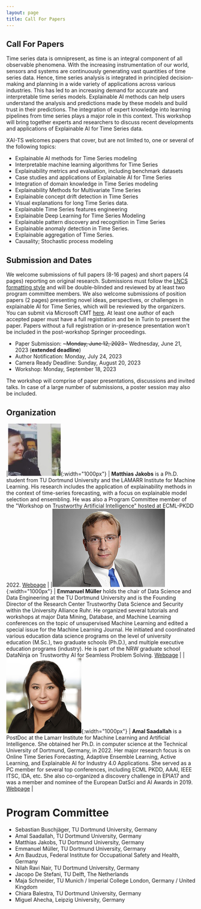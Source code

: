 ```yaml
---
layout: page
title: Call For Papers
---
```


## Call For Papers
Time series data is omnipresent, as time is an integral component of all observable phenomena.
With the increasing instrumentation of our world, sensors and systems are continuously generating vast quantities of time series data.
Hence, time series analysis is integrated in principled decision-making and planning in a wide variety of applications across various industries.
This has led to an increasing demand for accurate and interpretable time series models.
Explainable AI methods can help users understand the analysis and predictions made by these models and build trust in their predictions.
The integration of expert knowledge into learning pipelines from time series plays a major role in this context.
This workshop will bring together experts and researchers to discuss recent developments and applications of Explainable AI for Time Series data.

XAI-TS welcomes papers that cover, but are not limited to, one or several of the following topics:
 
- Explainable AI methods for Time Series modeling
- Interpretable machine learning algorithms for Time Series
- Explainability metrics and evaluation, including benchmark datasets
- Case studies and applications of Explainable AI for Time Series
- Integration of domain knowledge in Time Series modeling
- Explainability Methods for Multivariate Time Series
- Explainable concept drift detection in Time Series
- Visual explanations for long Time Series data.
- Explainable Time Series features engineering
- Explainable Deep Learning for Time Series Modeling
- Explainable pattern discovery and recognition in Time Series
- Explainable anomaly detection in Time Series.
- Explainable aggregation of Time Series.
- Causality;  Stochastic process modeling

## Submission and Dates

We welcome submissions of full papers (8-16 pages) and short papers (4 pages) reporting on original research.
Submissions must follow the [LNCS formatting style](https://www.springer.com/gp/computer-science/lncs/conference-proceedings-guidelines) and will be double-blinded and reviewed by at least two program committee members.
We also welcome submissions of position papers (2 pages) presenting novel ideas, perspectives, or challenges in explainable AI for Time Series, which will be reviewed by the organizers.
You can submit via Microsoft CMT [here](https://cmt3.research.microsoft.com/ECMLPKDDworkshop2023/Submission/Index).
At least one author of each accepted paper must have a full registration and be in Turin to present the paper. Papers without a full registration or in-presence presentation won't be included in the post-workshop Springer proceedings.

- Paper Submission: ~~~Monday, June 12, 2023~~~ Wednesday, June 21, 2023 (**extended deadline**)
- Author Notification: Monday, July 24, 2023
- Camera Ready Deadline: Sunday, August 20, 2023
- Workshop: Monday, September 18, 2023

The workshop will comprise of paper presentations, discussions and invited talks.
In case of a large number of submissions, a poster session may also be included.

## Organization
<!-- **Matthias Jakobs** is a Ph.D. student from TU Dortmund University and the LAMARR Institute for Machine Learning. -->
<!-- His research includes the application of explainability methods in the context of time-series forecasting, with a focus on explainable model selection and ensembling. -->
<!-- He was also a Program Committee member of the "Workshop on Trustworthy Artificial Intelligence" hosted at ECML-PKDD 2022. [Webpage](https://www-ai.cs.tu-dortmund.de/PERSONAL/jakobs.html) -->

<!-- **Emmanuel Müller** holds the chair of Data Science and Data Engineering at the TU Dortmund University and is the Founding Director of the Research Center Trustworthy Data Science and Security within the University Alliance Ruhr. -->
<!-- He organized several tutorials and workshops at major Data Mining, Database, and Machine Learning conferences on the topic of unsupervised Machine Learning and edited a special issue for the Machine Learning Journal. -->
<!-- He initiated and coordinated various education data science programs on the level of university education (M.Sc.), two graduate schools (Ph.D.), and multiple executive education programs (industry). -->
<!-- He is part of the NRW graduate school DataNinja on Trustworthy AI for Seamless Problem Solving. [Webpage](https://ls9-www.cs.tu-dortmund.de/) -->

<!-- **Amal Saadallah** is a PostDoc at the Lamarr Institute for Machine Learning and Artificial Intelligence. -->
<!-- She obtained her Ph.D. in computer science at the Technical University of Dortmund, Germany, in 2022. -->
<!-- Her major research focus is on Online Time Series Forecasting, Adaptive Ensemble Learning,  Active Learning, and Explainable AI for Industry 4.0 Applications. -->
<!-- She served as a PC member for several top conferences, including ECML PKDD, AAAI, IEEE ITSC, IDA, etc. -->
<!-- She also co-organized a discovery challenge in EPIA17 and was a member and nominee of the European DatSci and AI Awards in 2019. -->
<!-- She gave a  tutorial on “Automated Data Science” in the Data Sharing Winter School 2020. [Webpage](https://www-ai.cs.tu-dortmund.de/PERSONAL/saadallah.html) -->

|![](matthias.jpg){:width="1000px"} | **Matthias Jakobs** is a Ph.D. student from TU Dortmund University and the LAMARR Institute for Machine Learning. His research includes the application of explainability methods in the context of time-series forecasting, with a focus on explainable model selection and ensembling. He was also a Program Committee member of the "Workshop on Trustworthy Artificial Intelligence" hosted at ECML-PKDD 2022. [Webpage](https://www-ai.cs.tu-dortmund.de/PERSONAL/jakobs.html) |
|![](emmanuell.jpg){:width="1000px"} | **Emmanuel Müller** holds the chair of Data Science and Data Engineering at the TU Dortmund University and is the Founding Director of the Research Center Trustworthy Data Science and Security within the University Alliance Ruhr. He organized several tutorials and workshops at major Data Mining, Database, and Machine Learning conferences on the topic of unsupervised Machine Learning and edited a special issue for the Machine Learning Journal. He initiated and coordinated various education data science programs on the level of university education (M.Sc.), two graduate schools (Ph.D.), and multiple executive education programs (industry). He is part of the NRW graduate school DataNinja on Trustworthy AI for Seamless Problem Solving. [Webpage](https://ls9-www.cs.tu-dortmund.de/) |
|![](amal.jpg){:width="1000px"} | **Amal Saadallah** is a PostDoc at the Lamarr Institute for Machine Learning and Artificial Intelligence. She obtained her Ph.D. in computer science at the Technical University of Dortmund, Germany, in 2022. Her major research focus is on Online Time Series Forecasting, Adaptive Ensemble Learning,  Active Learning, and Explainable AI for Industry 4.0 Applications. She served as a PC member for several top conferences, including ECML PKDD, AAAI, IEEE ITSC, IDA, etc. She also co-organized a discovery challenge in EPIA17 and was a member and nominee of the European DatSci and AI Awards in 2019. [Webpage](https://www-ai.cs.tu-dortmund.de/PERSONAL/saadallah.html) |
 
# Program Committee
- Sebastian Buschjäger, TU Dortmund University, Germany
- Amal Saadallah, TU Dortmund University, Germany
- Matthias Jakobs, TU Dortmund University, Germany
- Emmanuel Müller, TU Dortmund University, Germany
- Arn Baudzus, Federal Institute for Occupational Safety and Health, Germany
- Nilah Ravi Nair, TU Dortmund University, Germany
- Jacopo De Stefani, TU Delft, The Netherlands
- Maja Schneider, TU Munich / Imperial College London, Germany / United Kingdom
- Chiara Balestra, TU Dortmund University, Germany
- Miguel Ahecha, Leipzig University, Germany

<!-- ![](lamarr-logo-small.png){:height="50px" style="margin: 5px"} ![](rc-trust-logo.png){:height="50px" style="margin: 5px"} ![](tu-dortmund-logo.png){:height="50px" style="margin: 5px"} -->

